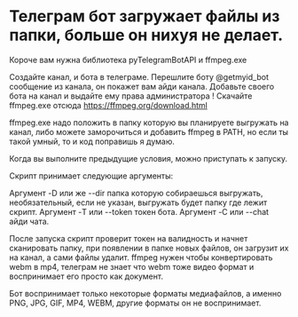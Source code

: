 # Телеграм бот загружает файлы из папки, больше он нихуя не делает.

Короче вам нужна библиотека pyTelegramBotAPI и ffmpeg.exe

Создайте канал, и бота в телеграме.
Перешлите боту @getmyid_bot сообщение из канала, он покажет вам айди канала.
Добавьте своего бота на канал и выдайте ему права администратора !
Скачайте ffmpeg.exе отсюда https://ffmpeg.org/download.html

ffmpeg.exe надо положить в папку которую вы планируете выгружать на канал, либо можете заморочиться и добавить ffmpeg в PATH,
но если ты такой умный, то и код поправишь я думаю.

Когда вы выполните предыдущие условия, можно приступать к запуску.

Скрипт принимает следующие аргументы:

Аргумент -D или же --dir папка которую собираешься выгружать, необязательный, если не указан, выгружать будет папку где лежит скрипт.
Аргумент -T или --token токен бота.
Аргумент -C или --chat айди чата.

После запуска скрипт проверит токен на валидность и начнет сканировать папку, при появлении в папке новых файлов, он загрузит их на канал, а сами файлы удалит.
ffmpeg нужен чтобы конвертировать webm в mp4, телеграм не знает что webm тоже видео формат и воспринимает его просто как документ.

Бот воспринимает только некоторые форматы медиафайлов, а именно PNG, JPG, GIF, MP4, WEBM, другие форматы он не воспринимает.
